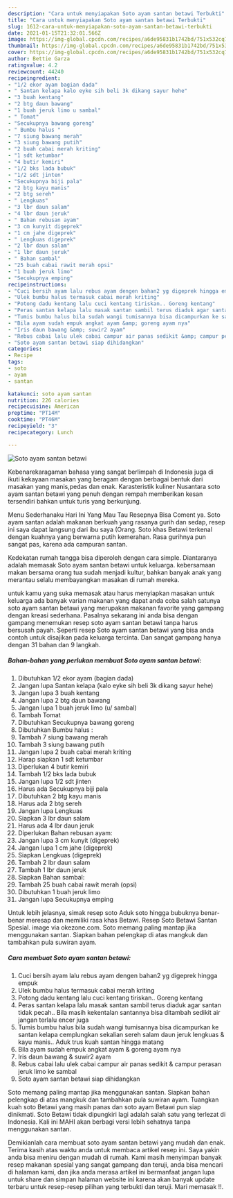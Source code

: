 ```yaml
---
description: "Cara untuk menyiapakan Soto ayam santan betawi Terbukti"
title: "Cara untuk menyiapakan Soto ayam santan betawi Terbukti"
slug: 1612-cara-untuk-menyiapakan-soto-ayam-santan-betawi-terbukti
date: 2021-01-15T21:32:01.566Z
image: https://img-global.cpcdn.com/recipes/a6de95831b1742bd/751x532cq70/soto-ayam-santan-betawi-foto-resep-utama.jpg
thumbnail: https://img-global.cpcdn.com/recipes/a6de95831b1742bd/751x532cq70/soto-ayam-santan-betawi-foto-resep-utama.jpg
cover: https://img-global.cpcdn.com/recipes/a6de95831b1742bd/751x532cq70/soto-ayam-santan-betawi-foto-resep-utama.jpg
author: Bettie Garza
ratingvalue: 4.2
reviewcount: 44240
recipeingredient:
- "1/2 ekor ayam bagian dada"
- " Santan kelapa kalo eyke sih beli 3k dikang sayur hehe"
- "3 buah kentang"
- "2 btg daun bawang"
- "1 buah jeruk limo u sambal"
- " Tomat"
- "Secukupnya bawang goreng"
- " Bumbu halus "
- "7 siung bawang merah"
- "3 siung bawang putih"
- "2 buah cabai merah kriting"
- "1 sdt ketumbar"
- "4 butir kemiri"
- "1/2 bks lada bubuk"
- "1/2 sdt jinten"
- "Secukupnya biji pala"
- "2 btg kayu manis"
- "2 btg sereh"
- " Lengkuas"
- "3 lbr daun salam"
- "4 lbr daun jeruk"
- " Bahan rebusan ayam"
- "3 cm kunyit digeprek"
- "1 cm jahe digeprek"
- " Lengkuas digeprek"
- "2 lbr daun salam"
- "1 lbr daun jeruk"
- " Bahan sambal"
- "25 buah cabai rawit merah opsi"
- "1 buah jeruk limo"
- "Secukupnya emping"
recipeinstructions:
- "Cuci bersih ayam lalu rebus ayam dengen bahan2 yg digeprek hingga empuk"
- "Ulek bumbu halus termasuk cabai merah kriting"
- "Potong dadu kentang lalu cuci kentang tiriskan.. Goreng kentang"
- "Peras santan kelapa lalu masak santan sambil terus diaduk agar santan tidak pecah.. Bila masih kekentalan santannya bisa ditambah sedikit air jangan terlalu encer juga"
- "Tumis bumbu halus bila sudah wangi tumisannya bisa dicampurkan ke santan kelapa cemplungkan sekalian sereh salam daun jeruk lengkuas &amp; kayu manis.. Aduk trus kuah santan hingga matang"
- "Bila ayam sudah empuk angkat ayam &amp; goreng ayam nya"
- "Iris daun bawang &amp; suwir2 ayam"
- "Rebus cabai lalu ulek cabai campur air panas sedikit &amp; campur perasan jeruk limo ke sambal"
- "Soto ayam santan betawi siap dihidangkan"
categories:
- Recipe
tags:
- soto
- ayam
- santan

katakunci: soto ayam santan 
nutrition: 226 calories
recipecuisine: American
preptime: "PT14M"
cooktime: "PT46M"
recipeyield: "3"
recipecategory: Lunch

---
```



![Soto ayam santan betawi](https://img-global.cpcdn.com/recipes/a6de95831b1742bd/751x532cq70/soto-ayam-santan-betawi-foto-resep-utama.jpg)

Kebenarekaragaman bahasa yang sangat berlimpah di Indonesia juga di ikuti kekayaan masakan yang beragam dengan berbagai bentuk dari masakan yang manis,pedas dan enak. Karasteristik kuliner Nusantara soto ayam santan betawi yang penuh dengan rempah memberikan kesan tersendiri bahkan untuk turis yang berkunjung.


Menu Sederhanaku Hari Ini Yang Mau Tau Resepnya Bisa Coment ya. Soto ayam santan adalah makanan berkuah yang rasanya gurih dan sedap, resep ini saya dapat langsung dari ibu saya (Orang. Soto khas Betawi terkenal dengan kuahnya yang berwarna putih kemerahan. Rasa gurihnya pun sangat pas, karena ada campuran santan.

Kedekatan rumah tangga bisa diperoleh dengan cara simple. Diantaranya adalah memasak Soto ayam santan betawi untuk keluarga. kebersamaan makan bersama orang tua sudah menjadi kultur, bahkan banyak anak yang merantau selalu membayangkan masakan di rumah mereka.

untuk kamu yang suka memasak atau harus menyiapkan masakan untuk keluarga ada banyak varian makanan yang dapat anda coba salah satunya soto ayam santan betawi yang merupakan makanan favorite yang gampang dengan kreasi sederhana. Pasalnya sekarang ini anda bisa dengan gampang menemukan resep soto ayam santan betawi tanpa harus bersusah payah.
Seperti resep Soto ayam santan betawi yang bisa anda contoh untuk disajikan pada keluarga tercinta. Dan sangat gampang hanya dengan 31 bahan dan 9 langkah.


<!--inarticleads1-->

##### Bahan-bahan yang perlukan membuat Soto ayam santan betawi:

1. Dibutuhkan 1/2 ekor ayam (bagian dada)
1. Jangan lupa  Santan kelapa (kalo eyke sih beli 3k dikang sayur hehe)
1. Jangan lupa 3 buah kentang
1. Jangan lupa 2 btg daun bawang
1. Jangan lupa 1 buah jeruk limo (u/ sambal)
1. Tambah  Tomat
1. Dibutuhkan Secukupnya bawang goreng
1. Dibutuhkan  Bumbu halus :
1. Tambah 7 siung bawang merah
1. Tambah 3 siung bawang putih
1. Jangan lupa 2 buah cabai merah kriting
1. Harap siapkan 1 sdt ketumbar
1. Diperlukan 4 butir kemiri
1. Tambah 1/2 bks lada bubuk
1. Jangan lupa 1/2 sdt jinten
1. Harus ada Secukupnya biji pala
1. Dibutuhkan 2 btg kayu manis
1. Harus ada 2 btg sereh
1. Jangan lupa  Lengkuas
1. Siapkan 3 lbr daun salam
1. Harus ada 4 lbr daun jeruk
1. Diperlukan  Bahan rebusan ayam:
1. Jangan lupa 3 cm kunyit (digeprek)
1. Jangan lupa 1 cm jahe (digeprek)
1. Siapkan  Lengkuas (digeprek)
1. Tambah 2 lbr daun salam
1. Tambah 1 lbr daun jeruk
1. Siapkan  Bahan sambal:
1. Tambah 25 buah cabai rawit merah (opsi)
1. Dibutuhkan 1 buah jeruk limo
1. Jangan lupa Secukupnya emping


Untuk lebih jelasnya, simak resep soto Aduk soto hingga bubuknya benar-benar meresap dan memiliki rasa khas Betawi. Resep Soto Betawi Santan Spesial. image via okezone.com. Soto memang paling mantap jika menggunakan santan. Siapkan bahan pelengkap di atas mangkuk dan tambahkan pula suwiran ayam. 

<!--inarticleads2-->

##### Cara membuat  Soto ayam santan betawi:

1. Cuci bersih ayam lalu rebus ayam dengen bahan2 yg digeprek hingga empuk
1. Ulek bumbu halus termasuk cabai merah kriting
1. Potong dadu kentang lalu cuci kentang tiriskan.. Goreng kentang
1. Peras santan kelapa lalu masak santan sambil terus diaduk agar santan tidak pecah.. Bila masih kekentalan santannya bisa ditambah sedikit air jangan terlalu encer juga
1. Tumis bumbu halus bila sudah wangi tumisannya bisa dicampurkan ke santan kelapa cemplungkan sekalian sereh salam daun jeruk lengkuas &amp; kayu manis.. Aduk trus kuah santan hingga matang
1. Bila ayam sudah empuk angkat ayam &amp; goreng ayam nya
1. Iris daun bawang &amp; suwir2 ayam
1. Rebus cabai lalu ulek cabai campur air panas sedikit &amp; campur perasan jeruk limo ke sambal
1. Soto ayam santan betawi siap dihidangkan


Soto memang paling mantap jika menggunakan santan. Siapkan bahan pelengkap di atas mangkuk dan tambahkan pula suwiran ayam. Tuangkan kuah soto Betawi yang masih panas dan soto ayam Betawi pun siap dinikmati. Soto Betawi tidak dipungkiri lagi adalah salah satu yang terlezat di Indonesia. Kali ini MAHI akan berbagi versi lebih sehatnya tanpa menggunakan santan. 

Demikianlah cara membuat soto ayam santan betawi yang mudah dan enak. Terima kasih atas waktu anda untuk membaca artikel resep ini. Saya yakin anda bisa meniru dengan mudah di rumah. Kami masih menyimpan banyak resep makanan spesial yang sangat gampang dan teruji, anda bisa mencari di halaman kami, dan jika anda merasa artikel ini bermanfaat jangan lupa untuk share dan simpan halaman website ini karena akan banyak update terbaru untuk resep-resep pilihan yang terbukti dan teruji. Mari memasak !!. 
